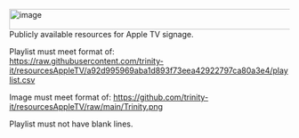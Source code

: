 <img width="586" height="37" alt="image" src="https://github.com/user-attachments/assets/023b4a03-2fd7-4d70-9fb7-a5af883b8e0c" />Publicly available resources for Apple TV signage.

Playlist must meet format of:  
https://raw.githubusercontent.com/trinity-it/resourcesAppleTV/a92d995969aba1d893f73eea42922797ca80a3e4/playlist.csv

Image must meet format of: 
https://github.com/trinity-it/resourcesAppleTV/raw/main/Trinity.png

Playlist must not have blank lines.

